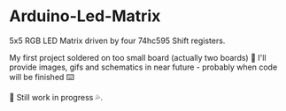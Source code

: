 # Arduino-Led-Matrix

5x5 RGB LED Matrix driven by four 74hc595 Shift registers.

My first project soldered on too small board (actually two boards) 💪
I'll provide images, gifs and schematics in near future - probably when code will be finished ⌨️

🚧 Still work in progress 💦.
